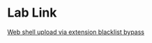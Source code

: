 # Lab Link

[Web shell upload via extension blacklist bypass](https://portswigger.net/web-security/file-upload/lab-file-upload-web-shell-upload-via-extension-blacklist-bypass)
